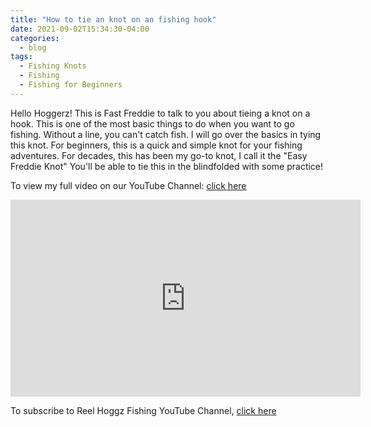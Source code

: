 ```yaml
---
title: "How to tie an knot on an fishing hook"
date: 2021-09-02T15:34:30-04:00
categories:
  - blog
tags:
  - Fishing Knots
  - Fishing
  - Fishing for Beginners
---
```


Hello Hoggerz! This is Fast Freddie to talk to you about tieing a knot on a hook. This is one of the most basic things to do when you want to go fishing. Without a line, you can't catch fish. I will go over the basics in tying this knot. For beginners, this is a quick and simple knot for your fishing adventures. For decades, this has been my go-to knot, I call it the "Easy Freddie Knot" You'll be able to tie this in the blindfolded with some practice!


To view my full video on our YouTube Channel: [click here](https://www.youtube.com/watch?v=kqFTDsK3Ymw&t=36s)

<iframe width="560" height="315" src="https://www.youtube.com/embed/kqFTDsK3Ymw" title="How to tie an knot on an fishing hook" frameborder="0" allow="accelerometer; autoplay; clipboard-write; encrypted-media; gyroscope; picture-in-picture" allowfullscreen></iframe>


To subscribe to Reel Hoggz Fishing YouTube Channel, [click here](https://www.youtube.com/embed/kqFTDsK3Ymw?sub_confirmation=1)
